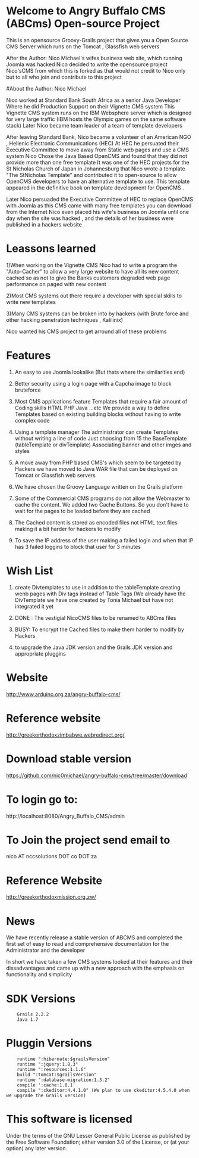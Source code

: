 
# Welcome to Angry Buffalo CMS (ABCms) Open-source Project

This is an opensource Groovy-Grails project that gives you a Open Source CMS Server which runs on the Tomcat , Glassfish web servers

After the Author: Nico Michael's wifes business web site, which running Joomla was hacked Nico decided to write the opensource project Nico'sCMS
from which this is forked as that would not credit to Nico only but to all who join and contribute to this project 

#About the Author: Nico Michael
 
Nico worked at Standard Bank South Africa as a senior Java Developer
Where he did Production Support on their Vignette CMS system
This Vignette CMS system runs on the IBM Websphere server which is designed for very large traffic (IBM hosts the Olympic games on the same software stack)
Later Nico became team leader of a team of template developers

After leaving Standard Bank, Nico became a volunteer of an American NGO , Hellenic Electronic Communications (HEC)
At HEC he persuated their Executive Committee to move away from Static web pages and use a CMS system
Nico Chose the Java Based OpenCMS and found that they did not provide more than one free template
It was one of the HEC projects for the St Nicholas Church of Japan in Johannesburg that Nico wrote a template
"The StNicholas Template" and contributed it to open-source to allow OpenCMS developers to have an alternative template to use. 
This template appeared in the definitive book on template development for OpenCMS .

Later Nico persuaded the Executive Committee of HEC to replace OpenCMS with Joomla as this CMS came with many free templates you can download from the Internet
Nico even placed his wife's business on Joomla until one day when the site was hacked , and the details of her business were published in a hackers website 

# Leassons learned
 
1)When working on the Vignette CMS Nico had to write a program the "Auto-Cacher" to allow a very large website to have all
  its new content cached so as not to give the Banks customers degraded web page performance on paged with new content 


2)Most CMS systems out there require a developer with special skills to write new templates


3)Many CMS systems can be broken into by hackers (with Brute force and other hacking penetration techniques ,  Kalilinix)

Nico wanted his CMS project to get arround all of these problems

# Features
 
1) An easy to use Joomla lookalike (But thats where the similarities end) 


2) Better security using a login page with a Capcha image to block bruteforce 


3) Most CMS applications feature Templates that require a fair amount of Coding skills HTML PHP Java ...etc
   We provide a way to define Templates based on existing building blocks without having to write complex code


4) Using a template manager The administrator can create Templates without writing a line of code
   Just choosing from 15 the BaseTemplate  (tableTemplate or divTemplate) Associating banner and other imges and styles


5) A move away from PHP based CMS's which seem to be targeted by Hackers we have moved to Java WAR file that can be
   deployed on Tomcat or Glassfish web servers


6) We have chosen the Groovy Language written on the Grails platform


7) Some of the Commercial CMS programs do not allow the Webmaster to cache the content. We added two Cache Buttons.
   So you don't have to wait for the pages to be loaded before they are cached


8) The Cached content is stored as encoded files not HTML text files making it a bit harder for hackers to modify

9) To save the IP address of the user making a failed login and when that IP has 3 failed loggins to block that user for 3 minutes


# Wish List
 
1) create Divtemplates to use in addition to the tableTemplate creating wenb pages with Div tags instead of Table Tags (We already have the DivTemplate we have one created by Tonia Michael but have not integrated it yet

2) DONE : The vestigial NicoCMS files to be renamed to ABCms files

3) BUSY: To encrypt the Cached files to make them harder to modify by Hackers

4) to upgrade the Java JDK version and the Grails JDK version and appropriate pluggins

# Website 
 
http://www.arduino.org.za/angry-buffalo-cms/

# Reference website
http://greekorthodoxzimbabwe.webredirect.org/

# Download stable version 

https://github.com/nic0michael/angry-buffalo-cms/tree/master/download

# To login go to:
 
http://localhost:8080/Angry_Buffalo_CMS/admin

# To Join the project send email to

nico AT nccsolutions DOT co DOT za

# Reference Website

http://greekorthodoxmission.org.zw/

# News

We have recently release a stable version of ABCMS and completed the first set of easy to read and comprehensive documentation for the Administrator and the developer

In short we have taken a few CMS systems looked at their features and their dissadvantages and came up with a new approach with the emphasis on functionality and simplicity 

# SDK Versions
 
        Grails 2.2.2
        Java 1.7

# Pluggin Versions
 
        runtime ":hibernate:$grailsVersion"
        runtime ":jquery:1.8.3"
        runtime ":resources:1.1.6"
        build ":tomcat:$grailsVersion"
        runtime ":database-migration:1.3.2"
        compile ':cache:1.0.1'
        compile ":ckeditor:4.4.1.0" (We plan to use ckeditor:4.5.4.0 when we upgrade the Grails version)


# This software is licensed  
 
Under the terms of the GNU Lesser General Public License as published by the Free Software Foundation; 
either version 3.0 of the License, or (at your option) any later version.

